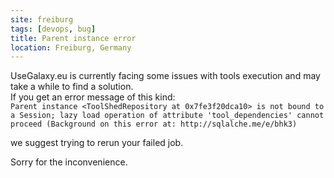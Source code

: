 ```yaml
---
site: freiburg
tags: [devops, bug]
title: Parent instance error
location: Freiburg, Germany
---
```


UseGalaxy.eu is currently facing some issues with tools execution and may take a while to find a solution.  
If you get an error message of this kind:  
`Parent instance <ToolShedRepository at 0x7fe3f20dca10> is not bound to a Session; lazy load operation of attribute 'tool_dependencies' cannot proceed (Background on this error at: http://sqlalche.me/e/bhk3)`

we suggest trying to rerun your failed job.  


Sorry for the inconvenience.
